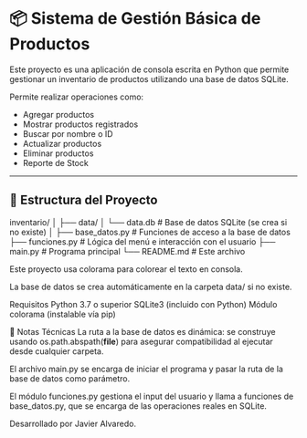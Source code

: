 # 📦 Sistema de Gestión Básica de Productos

Este proyecto es una aplicación de consola escrita en Python que permite gestionar un inventario de productos utilizando una base de datos SQLite. 

Permite realizar operaciones como:

- Agregar productos
- Mostrar productos registrados
- Buscar por nombre o ID
- Actualizar productos
- Eliminar productos
- Reporte de Stock

---

## 📁 Estructura del Proyecto

inventario/
│
├── data/
│ └── data.db # Base de datos SQLite (se crea si no existe)
│
├── base_datos.py # Funciones de acceso a la base de datos
├── funciones.py # Lógica del menú e interacción con el usuario
├── main.py # Programa principal
└── README.md # Este archivo

Este proyecto usa colorama para colorear el texto en consola.

La base de datos se crea automáticamente en la carpeta data/ si no existe.

Requisitos
Python 3.7 o superior
SQLite3 (incluido con Python)
Módulo colorama (instalable vía pip)

📂 Notas Técnicas
La ruta a la base de datos es dinámica: se construye usando os.path.abspath(__file__) para asegurar compatibilidad al ejecutar desde cualquier carpeta.

El archivo main.py se encarga de iniciar el programa y pasar la ruta de la base de datos como parámetro.

El módulo funciones.py gestiona el input del usuario y llama a funciones de base_datos.py, que se encarga de las operaciones reales en SQLite.

Desarrollado por Javier Alvaredo.